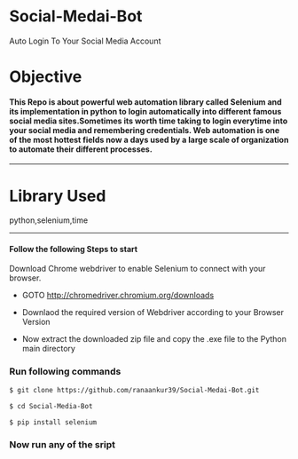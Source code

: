 # Social-Medai-Bot
Auto Login To Your Social Media Account  

# Objective
#### This Repo is about powerful web automation library called Selenium and its implementation in python to login automatically into different famous social media sites.Sometimes its worth time taking to login everytime into your social media and remembering credentials. Web automation is one of the most hottest fields now a days used by a large scale of organization to automate their different processes.

***
# Library Used

python,selenium,time

***
#### Follow the following Steps to start 

Download Chrome webdriver to enable Selenium to connect with your browser.

- GOTO  http://chromedriver.chromium.org/downloads 



- Downlaod the required version of Webdriver according to your Browser Version

- Now extract the downloaded zip file and copy the .exe file to the Python main directory

### Run following commands
```sh
$ git clone https://github.com/ranaankur39/Social-Medai-Bot.git
```
```sh
$ cd Social-Media-Bot
```
```sh
$ pip install selenium
```

### Now run any of the sript



